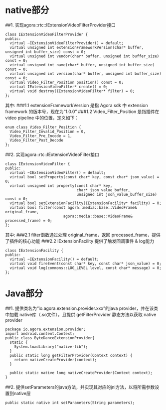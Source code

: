 # native部分
##1. 实现agora::rtc::IExtensionVideoFilterProvider接口
```
class IExtensionVideoFilterProvider {
public:
  virtual ~IExtensionVideoFilterProvider() = default;
  virtual unsigned int extensionFrameworkVersion(char* buffer, unsigned int buffer_size) const = 0;
  virtual unsigned int vendor(char* buffer, unsigned int buffer_size) const = 0;
  virtual unsigned int name(char* buffer, unsigned int buffer_size) const = 0;
  virtual unsigned int version(char* buffer, unsigned int buffer_size) const = 0;
  virtual Video_Filter_Position position() const = 0;
  virtual IExtensionVideoFilter* create() = 0;
  virtual void destroy(IExtensionVideoFilter* filter) = 0;
};
```
其中:
###1.1 extensionFrameworkVersion 是指 Agora sdk 中 extension framework 的版本号，现在为“1.0.0”
###1.2 Video_Filter_Position 是指插件在 video pipeline 中的位置，定义如下：
```
enum class Video_Filter_Position {
  Video_Filter_Invalid_Position = 0,
  Video_Filter_Pre_Encode = 1,
  Video_Filter_Post_Decode
};
```
##2. 实现agora::rtc::IExtensionVideoFilter接口

```
class IExtensionVideoFilter {
public:
  virtual ~IExtensionVideoFilter() = default;
  virtual bool setProperty(const char* key, const char* json_value) = 0;
  virtual unsigned int property(const char* key,
                                char* json_value_buffer,
								unsigned int json_value_buffer_size) const = 0;
  virtual bool setExtensionFacility(IExtensionFacility* facility) = 0;
  virtual bool filter(const agora::media::base::VideoFrame& original_frame,
                          agora::media::base::VideoFrame& processed_frame) = 0;
};
```
其中:
###2.1 filter函数通过处理 original_frame，返回 processed_frame，提供了插件的核心功能
###2.2 IExtensionFacility 提供了触发回调事件 & log能力
```
class IExtensionFacility {
public:
  virtual ~IExtensionFacility() = default;
  virtual void fireEvent(const char* key, const char* json_value) = 0;
  virtual void log(commons::LOG_LEVEL level, const char* message) = 0;
};
```

# Java部分
##1. 提供类名为“io.agora.extension.provider.xxx”的java provider，并在该类中加载 native库（.so文件），且提供 getFilterProvider 静态方法以获取 native provider
```
package io.agora.extension.provider;
import android.content.Context;
public class ByteDanceExtensionProvider{
  static {
	System.loadLibrary("native-lib");
  }
  public static long getFilterProvider(Context context) {
	return nativeCreateProvider(context);
  }

  public static native long nativeCreateProvider(Context context);
}
```
##2. 提供setParameters的java方法，并实现其对应的jni方法，以将所需参数设置到native层
```
public static native int setParameters(String parameters);
```
